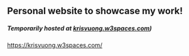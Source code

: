 ## Personal website to showcase my work!

##### Temporarily hosted at [krisvuong.w3spaces.com](https://krisvuong.w3spaces.com/))

https://krisvuong.w3spaces.com/
